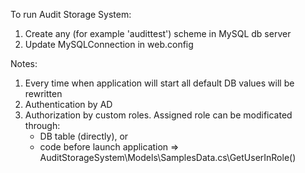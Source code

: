 To run Audit Storage System:
1. Create any (for example 'audittest') scheme in MySQL db server 
2. Update MySQLConnection in web.config

Notes:
1. Every time when application will start all default DB values will be rewritten
2. Authentication by AD
3. Authorization by custom roles. Assigned role can be modificated through:
	- DB table (directly),
	or
	- code before launch application => AuditStorageSystem\Models\SamplesData.cs\GetUserInRole()